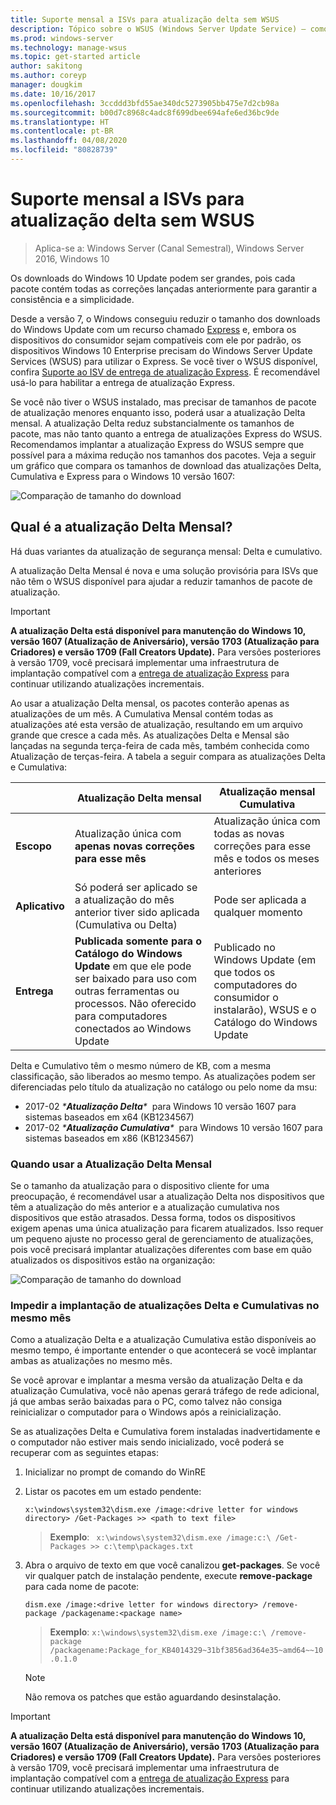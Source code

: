 ```yaml
---
title: Suporte mensal a ISVs para atualização delta sem WSUS
description: Tópico sobre o WSUS (Windows Server Update Service) – como ISVs (fornecedores independentes de software) podem usar temporariamente a atualização Delta mensal, em vez da entrega de atualizações do WSUS Express para reduzir o tamanho do pacote
ms.prod: windows-server
ms.technology: manage-wsus
ms.topic: get-started article
author: sakitong
ms.author: coreyp
manager: dougkim
ms.date: 10/16/2017
ms.openlocfilehash: 3ccddd3bfd55ae340dc5273905bb475e7d2cb98a
ms.sourcegitcommit: b00d7c8968c4adc8f699dbee694afe6ed36bc9de
ms.translationtype: HT
ms.contentlocale: pt-BR
ms.lasthandoff: 04/08/2020
ms.locfileid: "80828739"
---
```

# <a name="monthly-delta-update-isv-support-without-wsus"></a>Suporte mensal a ISVs para atualização delta sem WSUS

>Aplica-se a: Windows Server (Canal Semestral), Windows Server 2016, Windows 10

Os downloads do Windows 10 Update podem ser grandes, pois cada pacote contém todas as correções lançadas anteriormente para garantir a consistência e a simplicidade.  

Desde a versão 7, o Windows conseguiu reduzir o tamanho dos downloads do Windows Update com um recurso chamado [Express](https://technet.microsoft.com/library/cc708456(v=ws.10).aspx#Anchor_2) e, embora os dispositivos do consumidor sejam compatíveis com ele por padrão, os dispositivos Windows 10 Enterprise precisam do Windows Server Update Services (WSUS) para utilizar o Express. Se você tiver o WSUS disponível, confira [Suporte ao ISV de entrega de atualização Express](express-update-delivery-ISV-support.md). É recomendável usá-lo para habilitar a entrega de atualização Express. 

Se você não tiver o WSUS instalado, mas precisar de tamanhos de pacote de atualização menores enquanto isso, poderá usar a atualização Delta mensal. A atualização Delta reduz substancialmente os tamanhos de pacote, mas não tanto quanto a entrega de atualizações Express do WSUS. Recomendamos implantar a atualização Express do WSUS sempre que possível para a máxima redução nos tamanhos dos pacotes. Veja a seguir um gráfico que compara os tamanhos de download das atualizações Delta, Cumulativa e Express para o Windows 10 versão 1607:

![Comparação de tamanho do download](../../media/express-update-delivery-isv-support/delta-1.png)

## <a name="what-is-monthly-delta-update"></a>Qual é a atualização Delta Mensal?

Há duas variantes da atualização de segurança mensal: Delta e cumulativo.

A atualização Delta Mensal é nova e uma solução provisória para ISVs que não têm o WSUS disponível para ajudar a reduzir tamanhos de pacote de atualização.

>[!IMPORTANT]
>**A atualização Delta está disponível para manutenção do Windows 10, versão 1607 (Atualização de Aniversário), versão 1703 (Atualização para Criadores) e versão 1709 (Fall Creators Update).** Para versões posteriores à versão 1709, você precisará implementar uma infraestrutura de implantação compatível com a [entrega de atualização Express](express-update-delivery-ISV-support.md) para continuar utilizando atualizações incrementais.

Ao usar a atualização Delta mensal, os pacotes conterão apenas as atualizações de um mês. A Cumulativa Mensal contém todas as atualizações até esta versão de atualização, resultando em um arquivo grande que cresce a cada mês. As atualizações Delta e Mensal são lançadas na segunda terça-feira de cada mês, também conhecida como Atualização de terças-feira. A tabela a seguir compara as atualizações Delta e Cumulativa:

|                    | Atualização **Delta** mensal                                                                                                                                                                                                       | Atualização mensal **Cumulativa**                                                                                                                                                                                             |
|--------------------|--------------------------------------------------------------------------------------------------------------------------------------------------------------------------------------------------------------------------------|---------------------------------------------------------------------------------------------------------------------------------------------------------------------------------------------------------------------------|
| **Escopo**          | Atualização única com **apenas novas correções para esse mês**                                                                                                                                                                           | Atualização única com todas as novas correções para esse mês e todos os meses anteriores                                                                                                                                                   |
| **Aplicativo**    | Só poderá ser aplicado se a atualização do mês anterior tiver sido aplicada (Cumulativa ou Delta)                                                                                                                                           | Pode ser aplicada a qualquer momento                                                                                                                                                                                                |
| **Entrega**       | **Publicada somente para o Catálogo do Windows Update** em que ele pode ser baixado para uso com outras ferramentas ou processos. Não oferecido para computadores conectados ao Windows Update                                                         | Publicado no Windows Update (em que todos os computadores do consumidor o instalarão), WSUS e o Catálogo do Windows Update                                                                                                                |

Delta e Cumulativo têm o mesmo número de KB, com a mesma classificação, são liberados ao mesmo tempo. As atualizações podem ser diferenciadas pelo título da atualização no catálogo ou pelo nome da msu:

- 2017-02 *\***Atualização Delta**\**  para Windows 10 versão 1607 para sistemas baseados em x64 (KB1234567)
- 2017-02 *\***Atualização Cumulativa**\**  para Windows 10 versão 1607 para sistemas baseados em x86 (KB1234567)                                                                                                                                                                                                                                                                                                                                                                                                                                                                                                                                                                                                                                                                                                                                                                                                                                                                                      

### <a name="when-to-use-monthly-delta-update"></a>Quando usar a Atualização Delta Mensal

Se o tamanho da atualização para o dispositivo cliente for uma preocupação, é recomendável usar a atualização Delta nos dispositivos que têm a atualização do mês anterior e a atualização cumulativa nos dispositivos que estão atrasados. Dessa forma, todos os dispositivos exigem apenas uma única atualização para ficarem atualizados. Isso requer um pequeno ajuste no processo geral de gerenciamento de atualizações, pois você precisará implantar atualizações diferentes com base em quão atualizados os dispositivos estão na organização:

![Comparação de tamanho do download](../../media/express-update-delivery-isv-support/delta-2.png)

### <a name="prevent-deployment-of-delta-and-cumulative-updates-in-the-same-month"></a>Impedir a implantação de atualizações Delta e Cumulativas no mesmo mês

Como a atualização Delta e a atualização Cumulativa estão disponíveis ao mesmo tempo, é importante entender o que acontecerá se você implantar ambas as atualizações no mesmo mês.

Se você aprovar e implantar a mesma versão da atualização Delta e da atualização Cumulativa, você não apenas gerará tráfego de rede adicional, já que ambas serão baixadas para o PC, como talvez não consiga reinicializar o computador para o Windows após a reinicialização.

Se as atualizações Delta e Cumulativa forem instaladas inadvertidamente e o computador não estiver mais sendo inicializado, você poderá se recuperar com as seguintes etapas:

1. Inicializar no prompt de comando do WinRE
2. Listar os pacotes em um estado pendente:

    `x:\windows\system32\dism.exe /image:<drive letter for windows directory> /Get-Packages >> <path to text file>`
 
    > **Exemplo**: ` x:\windows\system32\dism.exe /image:c:\ /Get-Packages >> c:\temp\packages.txt`
 
3. Abra o arquivo de texto em que você canalizou **get-packages**. Se você vir qualquer patch de instalação pendente, execute **remove-package** para cada nome de pacote:
 
   `dism.exe /image:<drive letter for windows directory> /remove-package /packagename:<package name>`
 
    > **Exemplo**: `x:\windows\system32\dism.exe /image:c:\ /remove-package /packagename:Package_for_KB4014329~31bf3856ad364e35~amd64~~10.0.1.0`
 
    >[!NOTE]
    >Não remova os patches que estão aguardando desinstalação.

>[!IMPORTANT]
>**A atualização Delta está disponível para manutenção do Windows 10, versão 1607 (Atualização de Aniversário), versão 1703 (Atualização para Criadores) e versão 1709 (Fall Creators Update).** Para versões posteriores à versão 1709, você precisará implementar uma infraestrutura de implantação compatível com a [entrega de atualização Express](express-update-delivery-ISV-support.md) para continuar utilizando atualizações incrementais.
